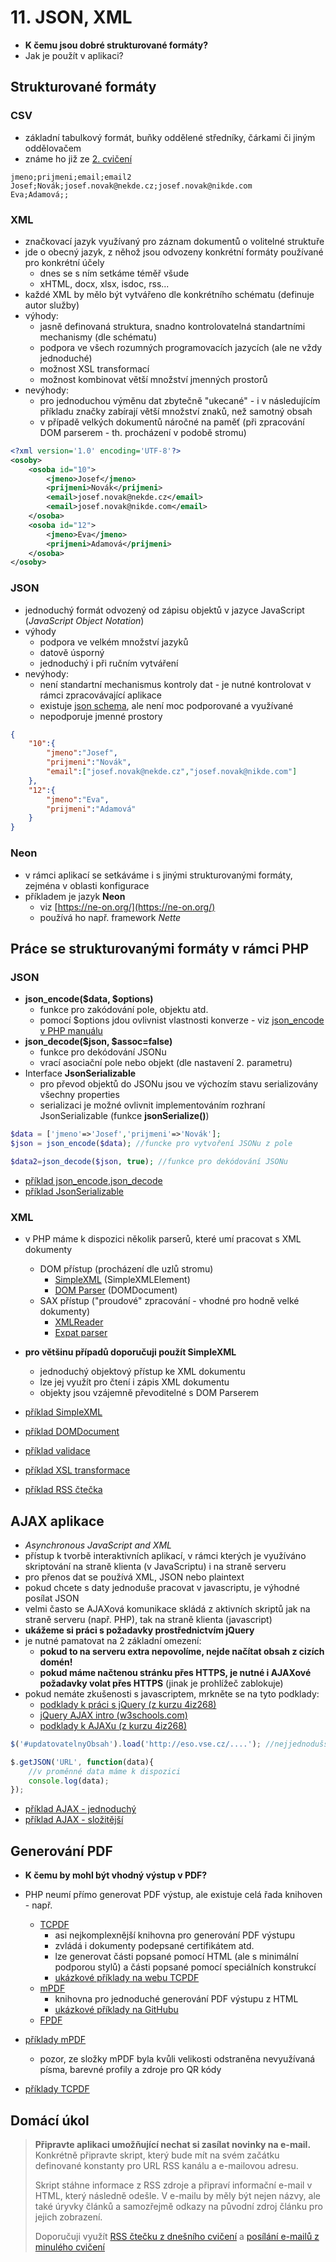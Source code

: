 # 11. JSON, XML

* **K čemu jsou dobré strukturované formáty?**
* Jak je použít v aplikaci?

## Strukturované formáty
### CSV
* základní tabulkový formát, buňky oddělené středníky, čárkami či jiným oddělovačem
* známe ho již ze [2. cvičení](../02-retezce-soubory)
```csv
jmeno;prijmeni;email;email2
Josef;Novák;josef.novak@nekde.cz;josef.novak@nikde.com
Eva;Adamová;;
```

### XML
* značkovací jazyk využívaný pro záznam dokumentů o volitelné struktuře
* jde o obecný jazyk, z něhož jsou odvozeny konkrétní formáty používané pro konkrétní účely
    * dnes se s ním setkáme téměř všude
    * xHTML, docx, xlsx, isdoc, rss...
* každé XML by mělo být vytvářeno dle konkrétního schématu (definuje autor služby)
* výhody:
    * jasně definovaná struktura, snadno kontrolovatelná standartními mechanismy (dle schématu)
    * podpora ve všech rozumných programovacích jazycích (ale ne vždy jednoduché)
    * možnost XSL transformací
    * možnost kombinovat větší množství jmenných prostorů
* nevýhody:
    * pro jednoduchou výměnu dat zbytečně "ukecané" - i v následujícím příkladu značky zabírají větší množství znaků, než samotný obsah
    * v případě velkých dokumentů náročné na paměť (při zpracování DOM parserem - th. procházení v podobě stromu)

```xml
<?xml version='1.0' encoding='UTF-8'?>
<osoby>
    <osoba id="10">
        <jmeno>Josef</jmeno>
        <prijmeni>Novák</prijmeni>
        <email>josef.novak@nekde.cz</email>
        <email>josef.novak@nikde.com</email>
    </osoba>
    <osoba id="12">
        <jmeno>Eva</jmeno>
        <prijmeni>Adamová</prijmeni>
    </osoba>
</osoby>
```

### JSON
* jednoduchý formát odvozený od zápisu objektů v jazyce JavaScript (*JavaScript Object Notation*)
* výhody
    * podpora ve velkém množství jazyků
    * datově úsporný
    * jednoduchý i při ručním vytváření
* nevýhody:
    * není standartní mechanismus kontroly dat - je nutné kontrolovat v rámci zpracovávající aplikace
    * existuje [json schema](http://json-schema.org), ale není moc podporované a využívané
    * nepodporuje jmenné prostory

```json
{
    "10":{
        "jmeno":"Josef",
        "prijmeni":"Novák",
        "email":["josef.novak@nekde.cz","josef.novak@nikde.com"]
    },
    "12":{
        "jmeno":"Eva",
        "prijmeni":"Adamová"
    }
}
```

### Neon
* v rámci aplikací se setkáváme i s jinými strukturovanými formáty, zejména v oblasti konfigurace
* příkladem je jazyk **Neon**
    * viz [https://ne-on.org/](https://ne-on.org/)
    * používá ho např. framework *Nette*

## Práce se strukturovanými formáty v rámci PHP
### JSON
* **json_encode($data, $options)**
    * funkce pro zakódování pole, objektu atd.
    * pomocí $options jdou ovlivnist vlastnosti konverze - viz [json_encode v PHP manuálu](http://php.net/manual/en/function.json-encode.php)
* **json_decode($json, $assoc=false)**
    * funkce pro dekódování JSONu
    * vrací asociační pole nebo objekt (dle nastavení 2. parametru)
* Interface **JsonSerializable**
    * pro převod objektů do JSONu jsou ve výchozím stavu serializovány všechny properties
    * serializaci je možné ovlivnit implementováním rozhraní JsonSerializable (funkce **jsonSerialize()**)

```php
$data = ['jmeno'=>'Josef','prijmeni'=>'Novák'];
$json = json_encode($data); //funcke pro vytvoření JSONu z pole

$data2=json_decode($json, true); //funkce pro dekódování JSONu
```

* [příklad json_encode,json_decode](./11-json/encode_decode.php)
* [příklad JsonSerializable](./11-json/jsonserializable.php)

### XML
* v PHP máme k dispozici několik parserů, které umí pracovat s XML dokumenty
    * DOM přístup (procházení dle uzlů stromu)
        * [SimpleXML](http://php.net/manual/en/book.simplexml.php) (SimpleXMLElement)
        * [DOM Parser](http://php.net/manual/en/class.domdocument.php) (DOMDocument)
    * SAX přístup ("proudové" zpracování - vhodné pro hodně velké dokumenty)
        * [XMLReader](http://php.net/manual/en/xmlreader.open.php)
        * [Expat parser](http://www.w3schools.com/php/php_xml_parser_expat.asp)
* **pro většinu případů doporučuji použít SimpleXML**
    * jednoduchý objektový přístup ke XML dokumentu
    * lze jej využít pro čtení i zápis XML dokumentu
    * objekty jsou vzájemně převoditelné s DOM Parserem

* [příklad SimpleXML](./11-xml/simplexml.php)
* [příklad DOMDocument](./11-xml/domdocument.php)
* [příklad validace](./11-xml/validace.php)
* [příklad XSL transformace](./11-xml/transformace.php)
* [příklad RSS čtečka](./11-xml/rss-reader.php)

## AJAX aplikace
* *Asynchronous JavaScript and XML*
* přístup k tvorbě interaktivních aplikací, v rámci kterých je využíváno skriptování na straně klienta (v JavaScriptu) i na straně serveru
* pro přenos dat se používá XML, JSON nebo plaintext
* pokud chcete s daty jednoduše pracovat v javascriptu, je výhodné posílat JSON
* velmi často se AJAXová komunikace skládá z aktivních skriptů jak na straně serveru (např. PHP), tak na straně klienta (javascript)
* **ukážeme si práci s požadavky prostřednictvím jQuery**
* je nutné pamatovat na 2 základní omezení:
    * **pokud to na serveru extra nepovolíme, nejde načítat obsah z cizích domén!**
    * **pokud máme načtenou stránku přes HTTPS, je nutné i AJAXové požadavky volat přes HTTPS** (jinak je prohlížeč zablokuje)
* pokud nemáte zkušenosti s javascriptem, mrkněte se na tyto podklady:
    * [podklady k práci s jQuery (z kurzu 4iz268)](https://github.com/4iz268/cviceni/tree/master/09-dom-jquery)
    * [jQuery AJAX intro (w3schools.com)](http://www.w3schools.com/jquery/jquery_ajax_intro.asp)
    * [podklady k AJAXu (z kurzu 4iz268)](https://github.com/4iz268/cviceni/tree/master/11-ajax)

```javascript
$('#updatovatelnyObsah').load('http://eso.vse.cz/....'); //nejjednodušší možný AJAXový požadavek, načte obsah ze serveru a vloží o do vybraného HTML elementu

$.getJSON('URL', function(data){
    //v proměnné data máme k dispozici
    console.log(data);
});
```

* [příklad AJAX - jednoduchý](./11-ajax-simple)
* [příklad AJAX - složitější](./11-ajax-complex)

## Generování PDF
* **K čemu by mohl být vhodný výstup v PDF?**
* PHP neumí přímo generovat PDF výstup, ale existuje celá řada knihoven - např.
    * [TCPDF](http://www.tcpdf.org/)
        * asi nejkomplexnější knihovna pro generování PDF výstupu
        * zvládá i dokumenty podepsané certifikátem atd.
        * lze generovat části popsané pomocí HTML (ale s minimální podporou stylů) a části popsané pomocí speciálních konstrukcí
        * [ukázkové příklady na webu TCPDF](http://www.tcpdf.org/examples.php)
    * [mPDF](http://mpdf.github.io/)
        * knihovna pro jednoduché generování PDF výstupu z HTML
        * [ukázkové příklady na GitHubu](https://github.com/mpdf/mpdf/tree/development/examples)
    * [FPDF](http://www.fpdf.org/)

* [příklady mPDF](./11-mpdf)
    * pozor, ze složky mPDF byla kvůli velikosti odstraněna nevyužívaná písma, barevné profily a zdroje pro QR kódy
* [příklady TCPDF](./11-tcpdf)

## Domácí úkol
> **Připravte aplikaci umožňující nechat si zasílat novinky na e-mail.**
> Konkrétně připravte skript, který bude mít na svém začátku definované konstanty pro URL RSS kanálu a e-mailovou adresu.
>
> Skript stáhne informace z RSS zdroje a připraví informační e-mail v HTML, který následně odešle. V e-mailu by měly být nejen názvy, ale také úryvky článků a samozřejmě odkazy na původní zdroj článku pro jejich zobrazení.
>
> Doporučuji využít [RSS čtečku z dnešního cvičení](./rss-reader.php) a [posílání e-mailů z minulého cvičení](../10-mvc)